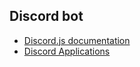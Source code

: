## Discord bot

- [Discord.js documentation](https://discordjs.guide/)
- [Discord Applications](https://discord.com/developers/applications/)